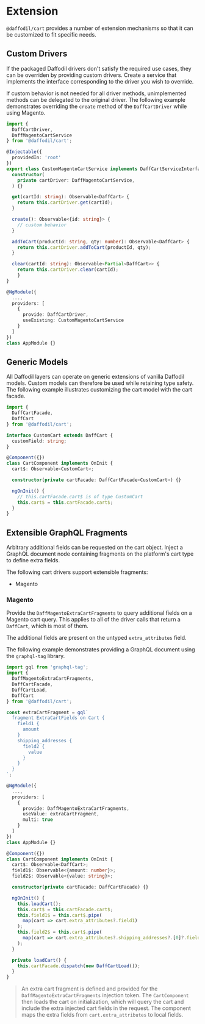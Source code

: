 # Extension

`@daffodil/cart` provides a number of extension mechanisms so that it can be customized to fit specific needs.

## Custom Drivers

If the packaged Daffodil drivers don't satisfy the required use cases, they can be overriden by providing custom drivers. Create a service that implements the interface corresponding to the driver you wish to override.

If custom behavior is not needed for all driver methods, unimplemented methods can be delegated to the original driver. The following example demonstrates overriding the `create` method of the `DaffCartDriver` while using Magento.

```typescript
import {
  DaffCartDriver,
  DaffMagentoCartService
} from '@daffodil/cart';

@Injectable({
  providedIn: 'root'
})
export class CustomMagentoCartService implements DaffCartServiceInterface {
  constructor(
    private cartDriver: DaffMagentoCartService,
  ) {}

  get(cartId: string): Observable<DaffCart> {
    return this.cartDriver.get(cartId);
  }

  create(): Observable<{id: string}> {
    // custom behavior
  }

  addToCart(productId: string, qty: number): Observable<DaffCart> {
    return this.cartDriver.addToCart(productId, qty);
  }

  clear(cartId: string): Observable<Partial<DaffCart>> {
    return this.cartDriver.clear(cartId);
	}
}

@NgModule({
  ...,
  providers: [
    {
      provide: DaffCartDriver,
      useExisting: CustomMagentoCartService
    }
  ]
})
class AppModule {}
```

## Generic Models

All Daffodil layers can operate on generic extensions of vanilla Daffodil models. Custom models can therefore be used while retaining type safety. The following example illustrates customizing the cart model with the cart facade.

```typescript
import {
  DaffCartFacade,
  DaffCart
} from '@daffodil/cart';

interface CustomCart extends DaffCart {
  customField: string;
}

@Component({})
class CartComponent implements OnInit {
  cart$: Observable<CustomCart>;

  constructor(private cartFacade: DaffCartFacade<CustomCart>) {}

  ngOnInit() {
    // this.cartFacade.cart$ is of type CustomCart
    this.cart$ = this.cartFacade.cart$;
  }
}
```

## Extensible GraphQL Fragments

Arbitrary additional fields can be requested on the cart object. Inject a GraphQL document node containing fragments on the platform's cart type to define extra fields.

The following cart drivers support extensible fragments:
- Magento

### Magento

Provide the `DaffMagentoExtraCartFragments` to query additional fields on a Magento cart query. This applies to all of the driver calls that return a `DaffCart`, which is most of them.

The additional fields are present on the untyped `extra_attributes` field.

The following example demonstrates providing a GraphQL document using the `graphql-tag` library.

```typescript
import gql from 'graphql-tag';
import {
  DaffMagentoExtraCartFragments,
  DaffCartFacade,
  DaffCartLoad,
  DaffCart
} from '@daffodil/cart';

const extraCartFragment = gql`
  fragment ExtraCartFields on Cart {
    field1 {
      amount
    }
    shipping_addresses {
      field2 {
        value
      }
    }
  }
`;

@NgModule({
  ...,
  providers: [
    {
      provide: DaffMagentoExtraCartFragments,
      useValue: extraCartFragment,
      multi: true
    }
  ]
})
class AppModule {}

@Component({})
class CartComponent implements OnInit {
  cart$: Observable<DaffCart>;
  field1$: Observable<{amount: number}>;
  field2$: Observable<{value: string}>;

  constructor(private cartFacade: DaffCartFacade) {}

  ngOnInit() {
    this.loadCart();
    this.cart$ = this.cartFacade.cart$;
    this.field1$ = this.cart$.pipe(
      map(cart => cart.extra_attributes?.field1)
    );
    this.field2$ = this.cart$.pipe(
      map(cart => cart.extra_attributes?.shipping_addresses?.[0]?.field2)
    );
  }

  private loadCart() {
    this.cartFacade.dispatch(new DaffCartLoad());
  }
}
```

> An extra cart fragment is defined and provided for the `DaffMagentoExtraCartFragments` injection token. The `CartComponent` then loads the cart on initialization, which will query the cart and include the extra injected cart fields in the request. The component maps the extra fields from `cart.extra_attributes` to local fields.
